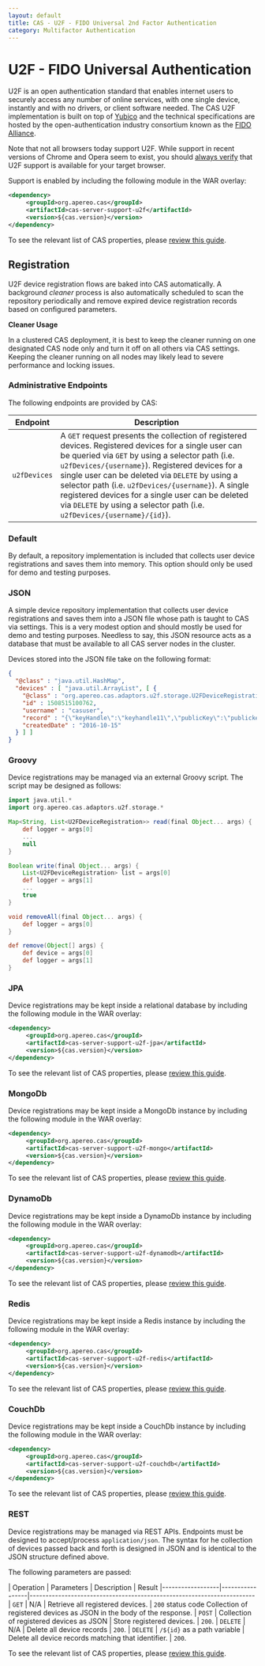 ```yaml
---
layout: default
title: CAS - U2F - FIDO Universal 2nd Factor Authentication
category: Multifactor Authentication
---
```


# U2F - FIDO Universal Authentication

U2F is an open authentication standard that enables internet users to securely access any number of online services, with one single device, instantly 
and with no drivers, or client software needed. The CAS U2F implementation is built on top of [Yubico](https://www.yubico.com/about/background/fido/) and 
the technical specifications are hosted by the open-authentication industry consortium known as the [FIDO Alliance](https://fidoalliance.org/).

Note that not all browsers today support U2F. While support in recent versions of Chrome and 
Opera seem to exist, you should [always verify](https://www.yubico.com/support/knowledge-base/categories/articles/browsers-support-u2f/) that U2F 
support is available for your target browser.

Support is enabled by including the following module in the WAR overlay:

```xml
<dependency>
     <groupId>org.apereo.cas</groupId>
     <artifactId>cas-server-support-u2f</artifactId>
     <version>${cas.version}</version>
</dependency>
```

To see the relevant list of CAS properties, please [review this guide](../configuration/Configuration-Properties.html#fido-u2f).

## Registration

U2F device registration flows are baked into CAS automatically. A background *cleaner* process is also automatically scheduled to scan the 
repository periodically and remove expired device registration records based on configured parameters.

<div class="alert alert-warning"><strong>Cleaner Usage</strong><p>In a clustered CAS deployment, it is best to keep the cleaner running on one designated 
CAS node only and turn it off on all others via CAS settings. Keeping the cleaner running on all nodes may likely lead to severe performance and locking issues.</p></div>

### Administrative Endpoints

The following endpoints are provided by CAS:
 
| Endpoint                  | Description
|---------------------------|------------------------------------------------
| `u2fDevices`  | A `GET` request presents the collection of registered devices. Registered devices for a single user can be queried via `GET` by using a selector path (i.e. `u2fDevices/{username}`). Registered devices for a single user can be deleted via `DELETE` by using a selector path (i.e. `u2fDevices/{username}`). A single registered devices for a single user can be deleted via `DELETE` by using a selector path (i.e. `u2fDevices/{username}/{id}`).

### Default

By default, a repository implementation is included that collects user device registrations and saves them into memory.
This option should only be used for demo and testing purposes.

### JSON

A simple device repository implementation that collects user device registrations and saves them into a JSON file whose path is taught to CAS via settings. This is a very modest option and should mostly be used for demo and testing purposes. Needless to say, this JSON resource acts as a database that must be available to all CAS server nodes in the cluster.

Devices stored into the JSON file take on the following format:

```json
{
  "@class" : "java.util.HashMap",
  "devices" : [ "java.util.ArrayList", [ {
    "@class" : "org.apereo.cas.adaptors.u2f.storage.U2FDeviceRegistration",
    "id" : 1508515100762,
    "username" : "casuser",
    "record" : "{\"keyHandle\":\"keyhandle11\",\"publicKey\":\"publickey1\",\"counter\":1,\"compromised\":false}",
    "createdDate" : "2016-10-15"
  } ] ]
}
```

### Groovy

Device registrations may be managed via an external Groovy script. The script may be designed as follows:

```groovy
import java.util.*
import org.apereo.cas.adaptors.u2f.storage.*

Map<String, List<U2FDeviceRegistration>> read(final Object... args) {
    def logger = args[0]
    ...
    null
}

Boolean write(final Object... args) {
    List<U2FDeviceRegistration> list = args[0]
    def logger = args[1]
    ...
    true
}

void removeAll(final Object... args) {
    def logger = args[0]
}          

def remove(Object[] args) {
    def device = args[0]
    def logger = args[1]
}
```

### JPA

Device registrations may be kept inside a relational database by including the following module in the WAR overlay:

```xml
<dependency>
     <groupId>org.apereo.cas</groupId>
     <artifactId>cas-server-support-u2f-jpa</artifactId>
     <version>${cas.version}</version>
</dependency>
```

To see the relevant list of CAS properties, please [review this guide](../configuration/Configuration-Properties.html#fido-u2f-jpa).

### MongoDb

Device registrations may be kept inside a MongoDb instance by including the following module in the WAR overlay:

```xml
<dependency>
     <groupId>org.apereo.cas</groupId>
     <artifactId>cas-server-support-u2f-mongo</artifactId>
     <version>${cas.version}</version>
</dependency>
```

To see the relevant list of CAS properties, please [review this guide](../configuration/Configuration-Properties.html#fido-u2f-mongodb).

### DynamoDb

Device registrations may be kept inside a DynamoDb instance by including the following module in the WAR overlay:

```xml
<dependency>
     <groupId>org.apereo.cas</groupId>
     <artifactId>cas-server-support-u2f-dynamodb</artifactId>
     <version>${cas.version}</version>
</dependency>
```

To see the relevant list of CAS properties, please [review this guide](../configuration/Configuration-Properties.html#fido-u2f-dynamodb).

### Redis

Device registrations may be kept inside a Redis instance by including the following module in the WAR overlay:

```xml
<dependency>
     <groupId>org.apereo.cas</groupId>
     <artifactId>cas-server-support-u2f-redis</artifactId>
     <version>${cas.version}</version>
</dependency>
```

To see the relevant list of CAS properties, please [review this guide](../configuration/Configuration-Properties.html#fido-u2f-redis).

### CouchDb

Device registrations may be kept inside a CouchDb instance by including the following module in the WAR overlay:

```xml
<dependency>
     <groupId>org.apereo.cas</groupId>
     <artifactId>cas-server-support-u2f-couchdb</artifactId>
     <version>${cas.version}</version>
</dependency>
```

To see the relevant list of CAS properties, please [review this guide](../configuration/Configuration-Properties.html#fido-u2f-couchdb).

### REST

Device registrations may be managed via REST APIs. Endpoints must be designed to accept/process `application/json`. The syntax for he collection of devices passed back and forth is designed in JSON and is identical to the JSON structure defined above.

The following parameters are passed:

| Operation        | Parameters      | Description      | Result
|------------------|-----------------|-----------------------------------------------------------------------
| `GET`            | N/A             | Retrieve all registered devices.     | `200` status code Collection of registered devices as JSON in the body of the response.
| `POST`           | Collection of registered devices as JSON | Store registered devices. | `200`.
| `DELETE`         | N/A | Delete all device records | `200`.
| `DELETE`         | `/${id}`  as a path variable | Delete all device records matching that identifier. | `200`.

To see the relevant list of CAS properties, please [review this guide](../configuration/Configuration-Properties.html#fido-u2f-rest).
